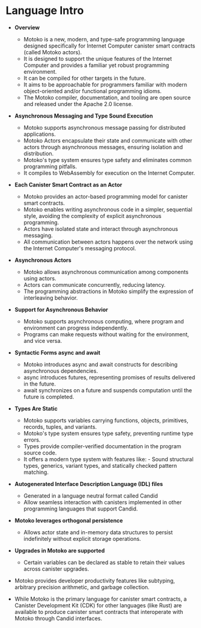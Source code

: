 # Language Intro

-   **Overview**

    -   Motoko is a new, modern, and type-safe programming language designed specifically for Internet Computer canister smart contracts (called Motoko actors).
    -   It is designed to support the unique features of the Internet Computer and provides a familiar yet robust programming environment.
    -   It can be compiled for other targets in the future.
    -   It aims to be approachable for programmers familiar with modern object-oriented and/or functional programming idioms.
    -   The Motoko compiler, documentation, and tooling are open source and released under the Apache 2.0 license.

-   **Asynchronous Messaging and Type Sound Execution**

    -   Motoko supports asynchronous message passing for distributed applications.
    -   Motoko Actors encapsulate their state and communicate with other actors through asynchronous messages, ensuring isolation and distribution.
    -   Motoko's type system ensures type safety and eliminates common programming pitfalls.
    -   It compiles to WebAssembly for execution on the Internet Computer.

-   **Each Canister Smart Contract as an Actor**

    -   Motoko provides an actor-based programming model for canister smart contracts.
    -   Motoko enables writing asynchronous code in a simpler, sequential style, avoiding the complexity of explicit asynchronous programming.
    -   Actors have isolated state and interact through asynchronous messaging.
    -   All communication between actors happens over the network using the Internet Computer's messaging protocol.

-   **Asynchronous Actors**

    -   Motoko allows asynchronous communication among components using actors.
    -   Actors can communicate concurrently, reducing latency.
    -   The programming abstractions in Motoko simplify the expression of interleaving behavior.

-   **Support for Asynchronous Behavior**

    -   Motoko supports asynchronous computing, where program and environment can progress independently.
    -   Programs can make requests without waiting for the environment, and vice versa.

-   **Syntactic Forms async and await**

    -   Motoko introduces async and await constructs for describing asynchronous dependencies.
    -   async introduces futures, representing promises of results delivered in the future.
    -   await synchronizes on a future and suspends computation until the future is completed.

-   **Types Are Static**

    -   Motoko supports variables carrying functions, objects, primitives, records, tuples, and variants.
    -   Motoko's type system ensures type safety, preventing runtime type errors.
    -   Types provide compiler-verified documentation in the program source code.
    -   It offers a modern type system with features like: - Sound structural types, generics, variant types, and statically checked pattern matching.

-   **Autogenerated Interface Description Language (IDL) files**

    -   Generated in a language neutral format called Candid
    -   Allow seamless interaction with canisters implemented in other programming languages that support Candid.

-   **Motoko leverages orthogonal persistence**

    -   Allows actor state and in-memory data structures to persist indefinitely without explicit storage operations.

-   **Upgrades in Motoko are supported**

    -   Certain variables can be declared as stable to retain their values across canister upgrades.

-   Motoko provides developer productivity features like subtyping, arbitrary precision arithmetic, and garbage collection.
-   While Motoko is the primary language for canister smart contracts, a Canister Development Kit (CDK) for other languages (like Rust) are available to produce canister smart contracts that interoperate with Motoko through Candid interfaces.

